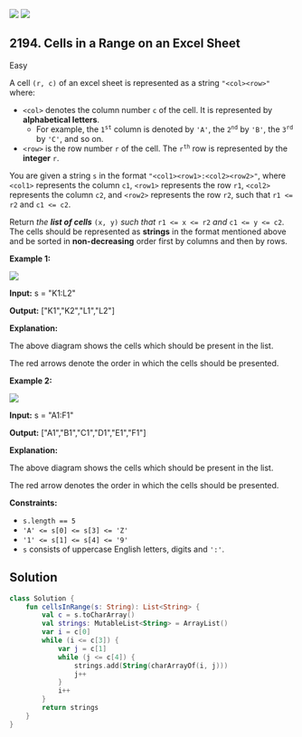 [![](https://img.shields.io/github/stars/javadev/LeetCode-in-Kotlin?label=Stars&style=flat-square)](https://github.com/javadev/LeetCode-in-Kotlin)
[![](https://img.shields.io/github/forks/javadev/LeetCode-in-Kotlin?label=Fork%20me%20on%20GitHub%20&style=flat-square)](https://github.com/javadev/LeetCode-in-Kotlin/fork)

## 2194\. Cells in a Range on an Excel Sheet

Easy

A cell `(r, c)` of an excel sheet is represented as a string `"<col><row>"` where:

*   `<col>` denotes the column number `c` of the cell. It is represented by **alphabetical letters**.
    *   For example, the <code>1<sup>st</sup></code> column is denoted by `'A'`, the <code>2<sup>nd</sup></code> by `'B'`, the <code>3<sup>rd</sup></code> by `'C'`, and so on.
*   `<row>` is the row number `r` of the cell. The <code>r<sup>th</sup></code> row is represented by the **integer** `r`.

You are given a string `s` in the format `"<col1><row1>:<col2><row2>"`, where `<col1>` represents the column `c1`, `<row1>` represents the row `r1`, `<col2>` represents the column `c2`, and `<row2>` represents the row `r2`, such that `r1 <= r2` and `c1 <= c2`.

Return _the **list of cells**_ `(x, y)` _such that_ `r1 <= x <= r2` _and_ `c1 <= y <= c2`. The cells should be represented as **strings** in the format mentioned above and be sorted in **non-decreasing** order first by columns and then by rows.

**Example 1:**

![](https://assets.leetcode.com/uploads/2022/02/08/ex1drawio.png)

**Input:** s = "K1:L2"

**Output:** ["K1","K2","L1","L2"]

**Explanation:**

The above diagram shows the cells which should be present in the list.

The red arrows denote the order in which the cells should be presented. 

**Example 2:**

![](https://assets.leetcode.com/uploads/2022/02/09/exam2drawio.png)

**Input:** s = "A1:F1"

**Output:** ["A1","B1","C1","D1","E1","F1"]

**Explanation:**

The above diagram shows the cells which should be present in the list.

The red arrow denotes the order in which the cells should be presented. 

**Constraints:**

*   `s.length == 5`
*   `'A' <= s[0] <= s[3] <= 'Z'`
*   `'1' <= s[1] <= s[4] <= '9'`
*   `s` consists of uppercase English letters, digits and `':'`.

## Solution

```kotlin
class Solution {
    fun cellsInRange(s: String): List<String> {
        val c = s.toCharArray()
        val strings: MutableList<String> = ArrayList()
        var i = c[0]
        while (i <= c[3]) {
            var j = c[1]
            while (j <= c[4]) {
                strings.add(String(charArrayOf(i, j)))
                j++
            }
            i++
        }
        return strings
    }
}
```